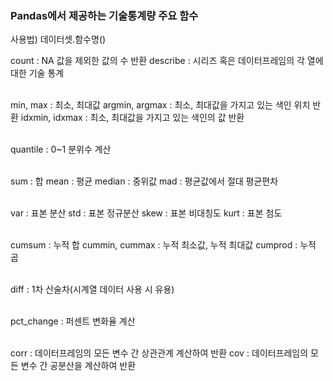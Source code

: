 ### Pandas에서 제공하는 기술통계량 주요 함수

사용법) 데이터셋.함수명()
<br/>

count : NA 값을 제외한 값의 수 반환
describe : 시리즈 혹은 데이터프레임의 각 열에 대한 기술 통계
<br/><br/>

min, max : 최소, 최대값
argmin, argmax : 최소, 최대값을 가지고 있는 색인 위치 반환
idxmin, idxmax : 최소, 최대값을 가지고 있는 색인의 값 반환
<br/><br/>

quantile : 0~1 분위수 계산
<br/><br/>

sum : 합
mean : 평균
median : 중위값
mad : 평균값에서 절대 평균편차
<br/><br/>

var : 표본 분산
std : 표본 정규분산
skew : 표본 비대칭도
kurt : 표본 첨도
<br/><br/>

cumsum : 누적 합
cummin, cummax : 누적 최소값, 누적 최대값
cumprod : 누적 곱
<br/><br/>

diff : 1차 산술차(시계열 데이터 사용 시 유용)
<br/><br/>

pct_change : 퍼센트 변화율 계산
<br/><br/>

corr : 데이터프레임의 모든 변수 간 상관관계 계산하여 반환
cov : 데이터프레임의 모든 변수 간 공분산을 계산하여 반환

